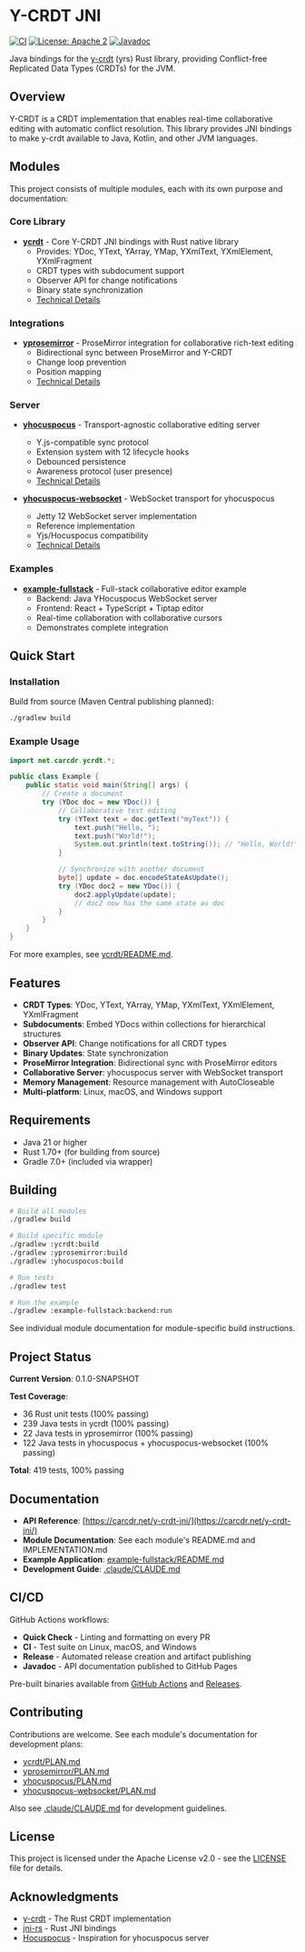 # Y-CRDT JNI

[![CI](https://github.com/edpaget/y-crdt-jni/actions/workflows/ci.yml/badge.svg)](https://github.com/edpaget/y-crdt-jni/actions/workflows/ci.yml)
[![License: Apache 2](https://img.shields.io/badge/license-Apache%202-blue.svg)](LICENSE)
[![Javadoc](https://img.shields.io/badge/javadoc-latest-blue.svg)](https://carcdr.net/y-crdt-jni/)

Java bindings for the [y-crdt](https://github.com/y-crdt/y-crdt) (yrs) Rust library, providing Conflict-free Replicated Data Types (CRDTs) for the JVM.

## Overview

Y-CRDT is a CRDT implementation that enables real-time collaborative editing with automatic conflict resolution. This library provides JNI bindings to make y-crdt available to Java, Kotlin, and other JVM languages.

## Modules

This project consists of multiple modules, each with its own purpose and documentation:

### Core Library

- **[ycrdt](ycrdt/README.md)** - Core Y-CRDT JNI bindings with Rust native library
  - Provides: YDoc, YText, YArray, YMap, YXmlText, YXmlElement, YXmlFragment
  - CRDT types with subdocument support
  - Observer API for change notifications
  - Binary state synchronization
  - [Technical Details](ycrdt/IMPLEMENTATION.md)

### Integrations

- **[yprosemirror](yprosemirror/README.md)** - ProseMirror integration for collaborative rich-text editing
  - Bidirectional sync between ProseMirror and Y-CRDT
  - Change loop prevention
  - Position mapping
  - [Technical Details](yprosemirror/IMPLEMENTATION.md)

### Server

- **[yhocuspocus](yhocuspocus/README.md)** - Transport-agnostic collaborative editing server
  - Y.js-compatible sync protocol
  - Extension system with 12 lifecycle hooks
  - Debounced persistence
  - Awareness protocol (user presence)
  - [Technical Details](yhocuspocus/IMPLEMENTATION.md)

- **[yhocuspocus-websocket](yhocuspocus-websocket/README.md)** - WebSocket transport for yhocuspocus
  - Jetty 12 WebSocket server implementation
  - Reference implementation
  - Yjs/Hocuspocus compatibility
  - [Technical Details](yhocuspocus-websocket/IMPLEMENTATION.md)

### Examples

- **[example-fullstack](example-fullstack/README.md)** - Full-stack collaborative editor example
  - Backend: Java YHocuspocus WebSocket server
  - Frontend: React + TypeScript + Tiptap editor
  - Real-time collaboration with collaborative cursors
  - Demonstrates complete integration

## Quick Start

### Installation

Build from source (Maven Central publishing planned):

```bash
./gradlew build
```

### Example Usage

```java
import net.carcdr.ycrdt.*;

public class Example {
    public static void main(String[] args) {
        // Create a document
        try (YDoc doc = new YDoc()) {
            // Collaborative text editing
            try (YText text = doc.getText("myText")) {
                text.push("Hello, ");
                text.push("World!");
                System.out.println(text.toString()); // "Hello, World!"
            }

            // Synchronize with another document
            byte[] update = doc.encodeStateAsUpdate();
            try (YDoc doc2 = new YDoc()) {
                doc2.applyUpdate(update);
                // doc2 now has the same state as doc
            }
        }
    }
}
```

For more examples, see [ycrdt/README.md](ycrdt/README.md).

## Features

- **CRDT Types**: YDoc, YText, YArray, YMap, YXmlText, YXmlElement, YXmlFragment
- **Subdocuments**: Embed YDocs within collections for hierarchical structures
- **Observer API**: Change notifications for all CRDT types
- **Binary Updates**: State synchronization
- **ProseMirror Integration**: Bidirectional sync with ProseMirror editors
- **Collaborative Server**: yhocuspocus server with WebSocket transport
- **Memory Management**: Resource management with AutoCloseable
- **Multi-platform**: Linux, macOS, and Windows support

## Requirements

- Java 21 or higher
- Rust 1.70+ (for building from source)
- Gradle 7.0+ (included via wrapper)

## Building

```bash
# Build all modules
./gradlew build

# Build specific module
./gradlew :ycrdt:build
./gradlew :yprosemirror:build
./gradlew :yhocuspocus:build

# Run tests
./gradlew test

# Run the example
./gradlew :example-fullstack:backend:run
```

See individual module documentation for module-specific build instructions.

## Project Status

**Current Version**: 0.1.0-SNAPSHOT

**Test Coverage**:
- 36 Rust unit tests (100% passing)
- 239 Java tests in ycrdt (100% passing)
- 22 Java tests in yprosemirror (100% passing)
- 122 Java tests in yhocuspocus + yhocuspocus-websocket (100% passing)

**Total**: 419 tests, 100% passing

## Documentation

- **API Reference**: [https://carcdr.net/y-crdt-jni/](https://carcdr.net/y-crdt-jni/)
- **Module Documentation**: See each module's README.md and IMPLEMENTATION.md
- **Example Application**: [example-fullstack/README.md](example-fullstack/README.md)
- **Development Guide**: [.claude/CLAUDE.md](.claude/CLAUDE.md)

## CI/CD

GitHub Actions workflows:
- **Quick Check** - Linting and formatting on every PR
- **CI** - Test suite on Linux, macOS, and Windows
- **Release** - Automated release creation and artifact publishing
- **Javadoc** - API documentation published to GitHub Pages

Pre-built binaries available from [GitHub Actions](https://github.com/edpaget/y-crdt-jni/actions) and [Releases](https://github.com/edpaget/y-crdt-jni/releases).

## Contributing

Contributions are welcome. See each module's documentation for development plans:
- [ycrdt/PLAN.md](ycrdt/PLAN.md)
- [yprosemirror/PLAN.md](yprosemirror/PLAN.md)
- [yhocuspocus/PLAN.md](yhocuspocus/PLAN.md)
- [yhocuspocus-websocket/PLAN.md](yhocuspocus-websocket/PLAN.md)

Also see [.claude/CLAUDE.md](.claude/CLAUDE.md) for development guidelines.

## License

This project is licensed under the Apache License v2.0 - see the [LICENSE](LICENSE) file for details.

## Acknowledgments

- [y-crdt](https://github.com/y-crdt/y-crdt) - The Rust CRDT implementation
- [jni-rs](https://github.com/jni-rs/jni-rs) - Rust JNI bindings
- [Hocuspocus](https://github.com/ueberdosis/hocuspocus) - Inspiration for yhocuspocus server
